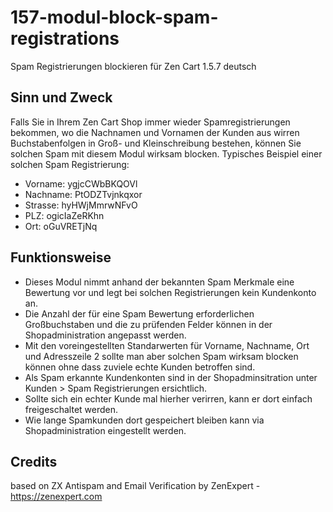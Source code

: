 # 157-modul-block-spam-registrations
Spam Registrierungen blockieren für Zen Cart 1.5.7 deutsch 

## Sinn und Zweck ##

Falls Sie in Ihrem Zen Cart Shop immer wieder Spamregistrierungen bekommen, wo die Nachnamen und Vornamen der Kunden aus wirren Buchstabenfolgen in Groß- und Kleinschreibung bestehen, können Sie solchen Spam mit diesem Modul wirksam blocken.
Typisches Beispiel einer solchen Spam Registrierung:

* Vorname: ygjcCWbBKQOVl
* Nachname: PtODZTvjnkqxor
* Strasse: hyHWjMmrwNFvO
* PLZ: ogicIaZeRKhn
* Ort: oGuVRETjNq

## Funktionsweise ##
* Dieses Modul nimmt anhand der bekannten Spam Merkmale eine Bewertung vor und legt bei solchen Registrierungen kein Kundenkonto an.
* Die Anzahl der für eine Spam Bewertung erforderlichen Großbuchstaben und die zu prüfenden Felder können in der Shopadministration angepasst werden.
* Mit den voreingestellten Standarwerten für Vorname, Nachname, Ort und Adresszeile 2 sollte man aber solchen Spam wirksam blocken können ohne dass zuviele echte Kunden betroffen sind.
* Als Spam erkannte Kundenkonten sind in der Shopadminsitration unter Kunden > Spam Registrierungen ersichtlich.
* Sollte sich ein echter Kunde mal hierher verirren, kann er dort einfach freigeschaltet werden.
* Wie lange Spamkunden dort gespeichert bleiben kann via Shopadministration eingestellt werden.

## Credits ##
based on ZX Antispam and Email Verification by ZenExpert - https://zenexpert.com
